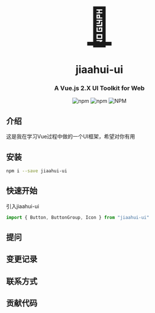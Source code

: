  
 <p align="center">
  <a href="">
    <a href="" style="font-size:100px" >
      🛴
    </a>
  </a>
</p>
<h1 align="center">jiaahui-ui</h1>

<h3 align="center">A Vue.js 2.X UI Toolkit for Web</h3>
<div align="center">

![npm](https://img.shields.io/npm/v/jiaahui-ui?style=flat-square)
![npm](https://img.shields.io/npm/dt/jiaahui-ui?style=flat-square)
![NPM](https://img.shields.io/npm/l/jiaahui-ui?style=flat-square)

</div>

## 介绍

这是我在学习Vue过程中做的一个UI框架，希望对你有用

## 安装
```bash
npm i --save jiaahui-ui
```
## 快速开始
引入jiaahui-ui
```js
import { Button, ButtonGroup, Icon } from "jiaahui-ui"
```
## 提问

## 变更记录

## 联系方式

## 贡献代码
